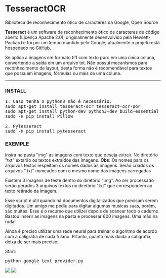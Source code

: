 # TesseractOCR
Biblioteca de reconhecimento ótico de caracteres da Google, Open Source

<p>
  <b>Tesseract</b> é um software de reconhecimento ótico de caracteres de código aberto (Licença Apache 2.0), originalmente desenvolvido pela Hewlett-Packard e foi por um tempo mantido pelo Google; atualmente o projeto está hospedado no GitHub.

Se aplica a imagens em formato tiff com texto puro em uma única coluna, convertendo a saída em um arquivo txt. Não possui mecanismos para reconhecimento de layout, desta forma não é recomendável para textos que possuam imagens, fórmulas ou mais de uma coluna. 
</p>

<hr>

### INSTALL
<pre>
1. Caso tenha o python3 não é necessário:
sudo apt-get install tesseract-ocr tesseract-ocr-por 
sudo apt-get install python-dev python3-dev build-essential liblcms2-dev zlib1g-dev libtiff5-dev libjpeg8-dev libfreetype6-dev libwebp-dev
sudo -H pip install Pillow 

2. PyTesseract
sudo -H pip install pytesseract
</pre>

### EXEMPLE
<p>
Insira na pasta "img" as imagens com texto que deseja extrair.
No diretório "txt" extarão os textos extraídos das imagens.
  <b>Obs:</b> Os nomes para os arquivos textos respeitam os nomes dados às imagens. Serão criados os arquivos ".txt" nomeados com o mesmo nome das imagens carregadas

Existem 3 imagens de teste dentro do diretório "img". Ao ser processado serão gerados 3 arquivos textos no diretório "txt" que correspondem ao texto retirado da imagem. 

Esse script é útil quando há documentos digitalizados que precisam serem digitados. Um amigo me pediu para digitar algumas musicas suas, porém, são muitas. Esse é o recurso que utilizei depois de scanear todo o caderno. Bastou inserir as imagens na pasta e processar 600 imagens. Uma mão na roda!

Ainda é preciso utilizar uma rede neural para treinar o algoritmo de acordo com a caligrafia de cada fulano. Prtanto, quanto mais doida a caligrafia, deixa de ser mais preciso.

Start:
</p>
<pre>
python google_text_provider.py
</pre>

<img src="https://i.postimg.cc/qvvq8D1N/Captura-de-tela-em-2019-02-12-16-07-33.png">
<img src="https://i.postimg.cc/t4wShw9k/Captura-de-tela-em-2019-02-12-16-03-27.png">


